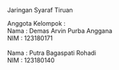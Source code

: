 Jaringan Syaraf Tiruan

Anggota Kelompok :\
Nama  : Demas Arvin Purba Anggana\
NIM   : 123180171\
\
Nama  : Putra Bagaspati Rohadi\
NIM   : 123180140
